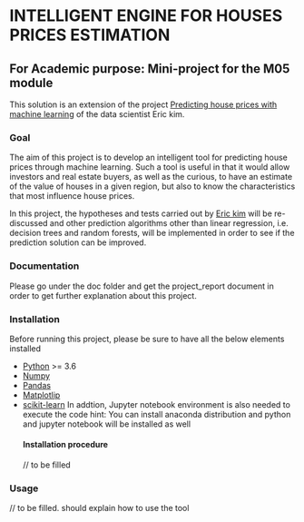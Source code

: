 # INTELLIGENT ENGINE FOR HOUSES PRICES ESTIMATION
## For Academic purpose: Mini-project for the M05 module
This solution is an extension of the project [Predicting house prices with machine learning](https://www.kimanalytics.com/single-post/2017/09/11/Predicting-House-Prices-with-Machine-Learning) of the data scientist Eric kim. 
### Goal
The aim of this project is to develop an intelligent tool for predicting house prices through machine learning. Such a tool is useful in that it would allow investors and real estate buyers, as well as the curious, to have an estimate of the value of houses in a given region, but also to know the characteristics that most influence house prices.

In this project, the hypotheses and tests carried out by [Eric kim](https://github.com/kimanalytics) will be re-discussed and other prediction algorithms other than linear regression, i.e. decision trees and random forests, will be implemented in order to see if the prediction solution can be improved.

### Documentation
Please go under the doc folder and get the project_report document in order to get further explanation about this project.
### Installation
Before running this project, please be sure to have all the below elements installed
* [Python](https://www.python.org/downloads/) >= 3.6
* [Numpy](https://numpy.org/)
* [Pandas](http://pandas.pydata.org/)
* [Matplotlip](http://matplotlib.org/)
* [scikit-learn](http://scikit-learn.org/stable/)
In addtion, Jupyter notebook environment is also needed to execute the code
hint: You can install anaconda distribution and python and jupyter notebook will be installed as well
  #### Installation procedure
    // to be filled
### Usage
 // to be filled. should explain how to use the tool
 
